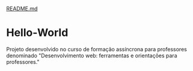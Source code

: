 [README.md](https://github.com/user-attachments/files/23151107/README.md)
# Hello-World
Projeto desenvolvido no curso de formação assíncrona para professores denominado "Desenvolvimento web: ferramentas e orientações para professores."
